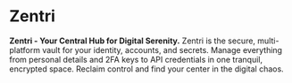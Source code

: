 # Zentri
**Zentri - Your Central Hub for Digital Serenity.** Zentri is the secure, multi-platform vault for your identity, accounts, and secrets. Manage everything from personal details and 2FA keys to API credentials in one tranquil, encrypted space. Reclaim control and find your center in the digital chaos.
